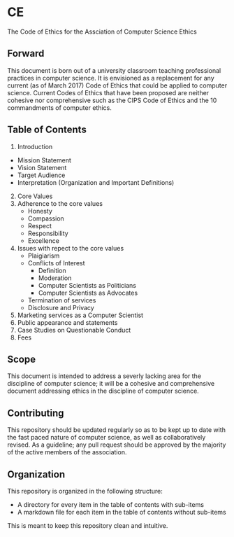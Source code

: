 # CE
The Code of Ethics for the Assciation of Computer Science Ethics

## Forward

This document is born out of a university classroom teaching professional practices in computer science. It is envisioned as a replacement for any current (as of March 2017) Code of Ethics that could be applied to computer science. Current Codes of Ethics that have been proposed are neither cohesive nor comprehensive such as the CIPS Code of Ethics and the 10 commandments of computer ethics.

## Table of Contents
1. Introduction
  - Mission Statement
  - Vision Statement
  - Target Audience
  - Interpretation (Organization and Important Definitions)
2. Core Values
  1. Adherence to the core values
      - Honesty
      - Compassion
      - Respect
      - Responsibility
      - Excellence
  2. Issues with repect to the core values
      - Plaigiarism
      - Conflicts of Interest
        - Definition
        - Moderation
        - Computer Scientists as Politicians
        - Computer Scientists as Advocates
      - Termination of services
      - Disclosure and Privacy
4. Marketing services as a Computer Scientist
5. Public appearance and statements
6. Case Studies on Questionable Conduct
7. Fees
  
## Scope

This document is intended to address a severly lacking area for the discipline of computer science; it will be a cohesive and comprehensive document addressing ethics in the discipline of computer science.

## Contributing

This repository should be updated regularly so as to be kept up to date with the fast paced nature of computer science, as well as collaboratively revised. As a guideline; any pull request should be approved by the majority of the active members of the association.

## Organization

This repository is organized in the following structure:
  - A directory for every item in the table of contents with sub-items
  - A markdown file for each item in the table of contents without sub-items

This is meant to keep this repository clean and intuitive.
